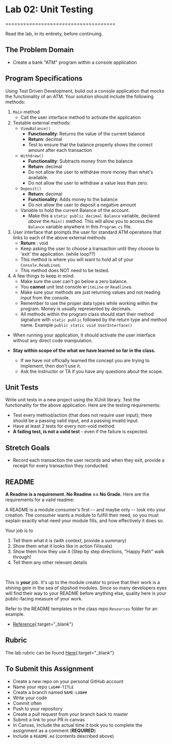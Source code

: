 # Lab 02: Unit Testing
=====================================

Read the lab, in its entirety, before continuing.

## The Problem Domain
- Create a bank "ATM" program within a console application

## Program Specifications

Using Test Driven Development, build out a console application that mocks the functionality of an ATM. Your solution should include the following methods:

1. `Main` method
	- Call the user interface method to activate the application
2. Testable external methods:
	- `ViewBalance()`
		- **Functionality**: Returns the value of the current balance
		- **Return**: decimal
		- Test to ensure that the balance properly shows the correct amount after each transaction
	- `Withdraw()`
		- **Functionality**: Subtracts money from the balance
		- **Return**: decimal
		- Do not allow the user to withdraw more money than what's available.
		- Do not allow the user to withdraw a value less than zero.
	- `Deposit()`
		- **Return**: decimal
		- **Functionality**: Adds money to the balance
		- Do not allow the user to deposit a negative amount
	- Variable to hold the current Balance of the account.
		- Make this a `static public decimal Balance` variable, declared *above* the `Main()` method. This will allow you to access the `Balance` variable anywhere in this `Program.cs` file.
3. User interface that prompts the user for standard ATM operations that links to each of the above external methods
	- **Return** : void
	- Keep asking the user to choose a transaction until they choose to 'exit' the application. (while loop??)
	- This method is where you will want to hold all of your `Console.ReadLine`s.
	- This method does NOT need to be tested.
4. A few things to keep in mind:
	- Make sure the user can't go below a zero balance.
	- You **cannot** unit test console `WriteLine` or `Readline`s.
	- Make sure your methods are just returning values and not reading input from the console.
	- Remember to use the proper data types while working within the program. Money is usually represented by decimals.
	- All methods within the program class should start their method signature with `static public` followed by the return type and method name. Example `public static void UserInterface()`


- When running your application, it should activate the user interface without any direct code manipulation.

- **Stay within scope of the what we have learned so far in the class.**
	- If we have not officially learned the concept you are trying to implement, then don't use it.
	- Ask the instructor or TA if you have any questions about the scope.


## Unit Tests

Write unit tests in a new project using the XUnit library. Test the functionality for the above application.
Here are the testing requirements:
- Test every method/action (that does not require user input); there should be a passing valid input, and a passing invalid input.
- Have at least 2 tests for every non-void method.
- **A failing test, is not a valid test** - even if the failure is expected.


## Stretch Goals

- Record each transaction the user records and when they exit, provide a receipt for every transaction they conducted.


## README
**A Readme is a requirement. No Readme == No Grade.**
Here are the requirements for a valid readme:

A README is a module consumer's first -- and maybe only -- look into your creation. The consumer wants a module to fulfill their need, so you must explain exactly what need your module fills, and how effectively it does so.

Your job is to

1. Tell them what it is (with context, provide a summary)
1. Show them what it looks like in action (Visuals)
1. Show them how they use it (Step by step directions, "Happy Path" walk through)
1. Tell them any other relevant details
<br />

This is ***your*** job. It's up to the module creator to prove that their work is a shining gem in the sea of slipshod modules. Since so many developers eyes will find their way to your README before anything else, quality here is your public-facing measure of your work.

Refer to the README templates in the class repo `Resources` folder for an example.
- [Reference](https://github.com/noffle/art-of-readme){:target="_blank"}


## Rubric

The lab rubric can be found [Here](../../resources/rubric){:target="_blank"}

## To Submit this Assignment
- Create a new repo on your personal GitHub account
- Name your repo `Lab##-TITLE`
- Create a branch named `NAME-LAB##`
- Write your code
- Commit often
- Push to your repository
- Create a pull request from your branch back to master
- Submit a link to your PR in canvas
- In Canvas, Include the actual time it took you to complete the assignment as a comment (**REQUIRED**)
- Include a `README.md` (contents described above)

